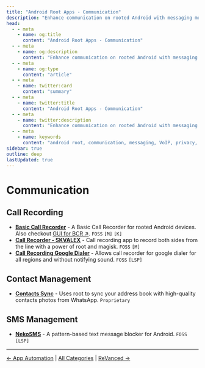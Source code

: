 ```yaml
---
title: "Android Root Apps - Communication"
description: "Enhance communication on rooted Android with messaging mods, VoIP tools, and privacy-focused clients that require deeper system access for features."
head:
  - - meta
    - name: og:title
      content: "Android Root Apps - Communication"
  - - meta
    - name: og:description
      content: "Enhance communication on rooted Android with messaging mods, VoIP tools, and privacy-focused clients that require deeper system access for features."
  - - meta
    - name: og:type
      content: "article"
  - - meta
    - name: twitter:card
      content: "summary"
  - - meta
    - name: twitter:title
      content: "Android Root Apps - Communication"
  - - meta
    - name: twitter:description
      content: "Enhance communication on rooted Android with messaging mods, VoIP tools, and privacy-focused clients that require deeper system access for features."
  - - meta
    - name: keywords
      content: "android root, communication, messaging, VoIP, privacy, rooted mods, communication apps"
sidebar: true
outline: deep
lastUpdated: true
---
```


# Communication
## Call Recording
- **[Basic Call Recorder](https://github.com/chenxiaolong/BCR)** - A Basic Call Recorder for rooted Android devices. Also checkout [GUI for BCR ↗](https://github.com/nicorac/bcr-gui). `FOSS` `[M]` `[K]`
- **[Call Recorder - SKVALEX](https://github.com/Magisk-Modules-Repo/callrecorder-skvalex)** - Call recording app to record both sides from the line with a power of root and magisk. `FOSS` `[M]`
- **[Call Recording Google Dialer](https://modules.lsposed.org/module/io.github.vvb2060.callrecording)** - Allows call recorder for google dialer for all regions and without notifying sound. `FOSS` `[LSP]`

## Contact Management
- **[Contacts Sync](https://play.google.com/store/apps/details?id=com.lb.contacts_sync)** - Uses root to sync your address book with high-quality contacts photos from WhatsApp. `Proprietary`

## SMS Management
- **[NekoSMS](https://github.com/apsun/NekoSMS)** - A pattern-based text message blocker for Android. `FOSS` `[LSP]`

---
[← App Automation](./automation.md) | [All Categories](./index.md) | [ReVanced →](./reVanced.md)

